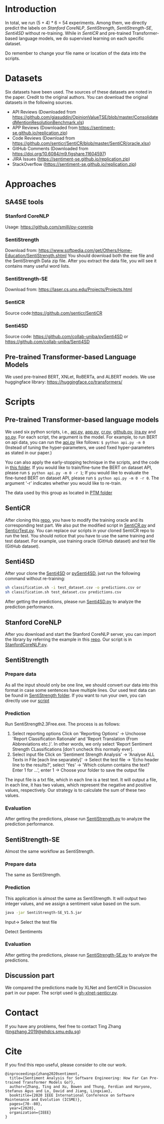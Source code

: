 # Introduction
In total, we run (5 + 4) * 6 = 54 experiments. Among them, we directly predict the labels on *Stanford CoreNLP*, *SentiStrength*, *SentiStrength-SE*, *Senti4SD* without re-training. While in *SentiCR* and pre-trained Transformer-based language models, we do supervised learning on each specific dataset.

Do remember to change your file name or location of the data into the scripts.
# Datasets
Six datasets have been used. The sources of these datasets are noted in the paper. Credit to the original authors. You can download the original datasets in the following sources.
- API Reviews (Downloaded from https://github.com/giasuddin/OpinionValueTSE/blob/master/ConsolidatedMentionResolutionBenchmark.xls)
- APP Reviews (Downloaded from https://sentiment-se.github.io/replication.zip)
- Code Reviews (Download from https://github.com/senticr/SentiCR/blob/master/SentiCR/oracle.xlsx)
- GitHub Comments (Downloaded from https://doi.org/10.6084/m9.figshare.11604597)
- JIRA Issues (https://sentiment-se.github.io/replication.zip)
- StackOverflow (https://sentiment-se.github.io/replication.zip)

# Approaches
## SA4SE tools
### Stanford CoreNLP
Usage: https://github.com/smilli/py-corenlp
### SentiStrength
Download from: https://www.softpedia.com/get/Others/Home-Education/SentiStrength.shtml
You should download both the exe file and the SentiStrength Data zip file. After you extract the data file, you will see it contains many useful word lists.
### SentiStrength-SE
Download from: https://laser.cs.uno.edu/Projects/Projects.html
### SentiCR
Source code:https://github.com/senticr/SentiCR
### Senti4SD
Source code: https://github.com/collab-uniba/pySenti4SD or https://github.com/collab-uniba/Senti4SD

## Pre-trained Transformer-based Language Models
We used pre-trained BERT, XNLet, RoBERTa, and ALBERT models. We use huggingface library: https://huggingface.co/transformers/

# Scripts
## Pre-trained Transformer-based language models
We used six python scripts, i.e., [api.py](./scripts/PTM/api.py), [app.py](./scripts/PTM/app.py), [cr.py](./scripts/PTM/cr.py), [github.py](./scripts/PTM/github.py), [jira.py](./scripts/PTM/jira.py) and [so.py](./scripts/PTM/so.py). For each script, the argument is the model. For example, to run BERT on api data, you can run the [api.py](./scripts/PTM/api.py) like follows: `$ python api.py -m 0` (Instead of tuning the hyper-parameters, we used fixed hyper-parameters as stated in our paper.)


You can also apply the early-stopping technique in the scripts, and the code in [this folder](./scripts/PTM/early-stopping). If you would like to train/fine-tune the BERT on dataset API, please run `$ python api.py -m 0 -r 1`; If you would like to evaluate the fine-tuned BERT on dataset API, please run `$ python api.py -m 0 -r 0`. The argument '-r' indicates whether you would like to re-train.

The data used by this group as located in [PTM folder](./data/PTM/)

## SentiCR
After cloning this [repo](https://github.com/senticr/SentiCR), you have to modify the training oracle and its corresponding test part. We also put the modified script in [SentiCR.py](./scripts/SentiCR/SentiCR.py) and [SenticrTest.py](./scripts/SentiCR/SenticrTest.py). You can replace our scripts in your cloned SentiCR repo to run the test. You should notice that you have to use the same training and test dataset. For example, use training oracle (GitHub dataset) and test file (GitHub dataset).

## Senti4SD
After your clone the [Senti4SD](https://github.com/collab-uniba/pySenti4SD) or [pySenti4SD](https://github.com/collab-uniba/Senti4SD), just run the following command without re-training:

```bash
sh classification.sh -i test_dataset.csv -o predictions.csv or
sh classification.sh test_dataset.csv predictions.csv
```

After getting the predictions, please run [Senti4SD.py](./scripts/analyze-results/Senti4SD.py) to analyze the prediction performance.

## Stanford CoreNLP
After you download and start the Stanford CoreNLP server, you can import the library by referring the example in this [repo](https://github.com/smilli/py-corenlp). Our script is in [StanfordCoreNLP.py](./scripts/StanfordCoreNLP.py).

## SentiStrength
### Prepare data
As all the input should only be one line, we should convert our data into this format in case some sentences have multiple lines. Our used test data can be found in [SentiStrength folder](./data/SentiStrength/). If you want to run your own, you can directly use our [script](./scripts/prepare-data/convert_sentistrength.py)
### Prediction
Run SentiStrength2.3Free.exe. The process is as follows:
1. Select reporting options
Click on 'Reporting Options' -> Unchoose 'Report Classification Rationale' and 'Report Translation (From Abbreviations etc.)'. In other words, we only select 'Report Sentiment Strength CLassifications [don't uncheck this normally ever].
2.  Select input file
Click on 'Sentiment Strength Analysis' -> 'Analyse ALL Texts in File [each line separately]' -> Select the test file -> 'Echo header line to the results?', select 'Yes' -> 'Which column contains the text? Enter 1 for ...', enter 1 -> Choose your folder to save the output file



The input file is a txt file, which in each line is a test text. It will output a file, in each line, it has two values, which represent the negative and positive values, respectively. Our strategy is to calculate the sum of these two values.
### Evaluation
After getting the predictions, please run [SentiStrength.py](./scripts/analyze-results/SentiStrength.py) to analyze the prediction performance.

## SentiStrength-SE
Almost the same workflow as SentiStrength.
### Prepare data
The same as SentiStrength.
### Prediction
This application is almost the same as SentiStrength. It will output two integer values, and we assign a sentiment value based on the sum.
```bash
java -jar SentiStrength-SE_V1.5.jar
```
Input-> Select the test file


Detect Sentiments
### Evaluation
After getting the predictions, please run [SentiStrength-SE.py](./scripts/analyze-results/SentiStrength-SE.py) to analyze the predictions.

## Discussion part
We compared the predictions made by XLNet and SentiCR in Discussion part in our paper. The script used is [gh-xlnet-senticr.py](./scripts/analyze-results/gh-xlnet-senticr.py).

# Contact
If you have any problems, feel free to contact Ting Zhang (tingzhang.2019@phdcs.smu.edu.sg)

# Cite
If you find this repo useful, please consider to cite our work.
```
@inproceedings{zhang2020sentiment,
  title={Sentiment Analysis for Software Engineering: How Far Can Pre-trained Transformer Models Go?},
  author={Zhang, Ting and Xu, Bowen and Thung, Ferdian and Haryono, Stefanus Agus and Lo, David and Jiang, Lingxiao},
  booktitle={2020 IEEE International Conference on Software Maintenance and Evolution (ICSME)},
  pages={70--80},
  year={2020},
  organization={IEEE}
}
```
